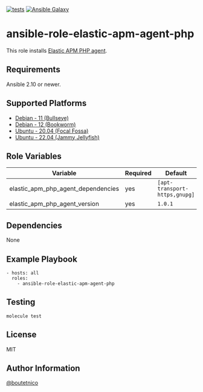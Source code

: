 [![tests](https://github.com/boutetnico/ansible-role-elastic-apm-agent-php/workflows/Test%20ansible%20role/badge.svg)](https://github.com/boutetnico/ansible-role-elastic-apm-agent-php/actions?query=workflow%3A%22Test+ansible+role%22)
[![Ansible Galaxy](https://img.shields.io/badge/galaxy-boutetnico.elastic_apm_agent_php-blue.svg)](https://galaxy.ansible.com/boutetnico/elastic_apm_agent_php)

ansible-role-elastic-apm-agent-php
==================================

This role installs [Elastic APM PHP agent](https://www.elastic.co/guide/en/apm/agent/php/current/index.html).

Requirements
------------

Ansible 2.10 or newer.

Supported Platforms
-------------------

- [Debian - 11 (Bullseye)](https://wiki.debian.org/DebianBullseye)
- [Debian - 12 (Bookworm)](https://wiki.debian.org/DebianBookworm)
- [Ubuntu - 20.04 (Focal Fossa)](http://releases.ubuntu.com/20.04/)
- [Ubuntu - 22.04 (Jammy Jellyfish)](http://releases.ubuntu.com/22.04/)

Role Variables
--------------

| Variable                           | Required | Default                       | Choices | Comments      |
|------------------------------------|----------|-------------------------------|---------|---------------|
| elastic_apm_php_agent_dependencies | yes      | `[apt-transport-https,gnupg]` | list    |               |
| elastic_apm_php_agent_version      | yes      | `1.0.1`                       | string  |               |

Dependencies
------------

None

Example Playbook
----------------

    - hosts: all
      roles:
        - ansible-role-elastic-apm-agent-php

Testing
-------

    molecule test

License
-------

MIT

Author Information
------------------

[@boutetnico](https://github.com/boutetnico)
